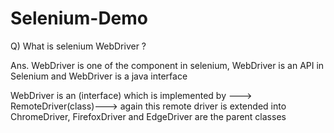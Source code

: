# Selenium-Demo

Q) What is selenium WebDriver ?

Ans. WebDriver is one of the component in selenium, WebDriver is an API in Selenium and WebDriver is a java interface

WebDriver is an (interface) which is implemented by ---> RemoteDriver(class)---> again this remote driver is extended into ChromeDriver, FirefoxDriver and EdgeDriver are the parent classes


